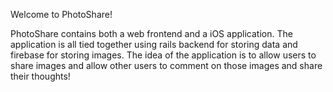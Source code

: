 Welcome to PhotoShare!

PhotoShare contains both a web frontend and a iOS application. The application is all tied together using rails backend for storing data and firebase for storing images. The idea of the application is to allow users to share images and allow other users to comment on those images and share their thoughts!